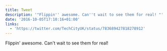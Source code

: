 ```yaml
---
title: Tweet
description: '"Flippin'' awesome. Can''t wait to see them for real! "'
date: '2016-10-05T17:10:16+01:00'
links:
  - 'https://twitter.com/TechCityUK/status/783689427818278912'
---
```

Flippin' awesome. Can't wait to see them for real! 
